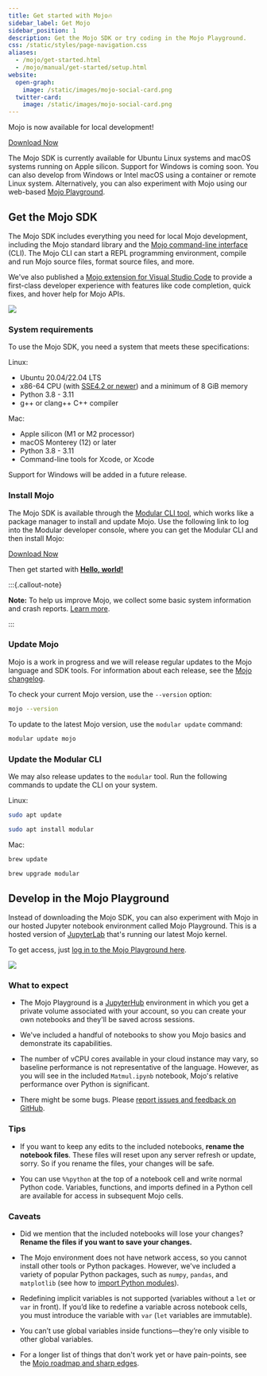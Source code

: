 ```yaml
---
title: Get started with Mojo🔥
sidebar_label: Get Mojo
sidebar_position: 1
description: Get the Mojo SDK or try coding in the Mojo Playground.
css: /static/styles/page-navigation.css
aliases:
  - /mojo/get-started.html
  - /mojo/manual/get-started/setup.html
website:
  open-graph:
    image: /static/images/mojo-social-card.png
  twitter-card:
    image: /static/images/mojo-social-card.png
---
```



Mojo is now available for local development!

<a href="https://developer.modular.com/download"
class="button-purple download">
  Download Now
</a>

The Mojo SDK is currently available for Ubuntu Linux systems and macOS
systems running on Apple silicon. Support for Windows is
coming soon. You can also develop from Windows or Intel macOS using a container
or remote Linux system. Alternatively, you can also experiment with Mojo using
our web-based [Mojo Playground](#develop-in-the-mojo-playground).

## Get the Mojo SDK

The Mojo SDK includes everything you need for local Mojo development, including
the Mojo standard library and the [Mojo command-line interface](/mojo/cli/)
(CLI). The Mojo CLI can start a REPL programming environment, compile and run
Mojo source files, format source files, and more.

We've also published a [Mojo extension for Visual Studio
Code](https://marketplace.visualstudio.com/items?itemName=modular-mojotools.vscode-mojo)
to provide a first-class developer experience with features like code
completion, quick fixes, and hover help for Mojo APIs.

![](/static/images/mojo/mojo-vscode.png)

### System requirements

To use the Mojo SDK, you need a system that meets these specifications:

Linux:

- Ubuntu 20.04/22.04 LTS
- x86-64 CPU (with [SSE4.2 or
  newer](https://www.intel.com/content/www/us/en/support/articles/000057621/processors.html))
  and a minimum of 8 GiB memory
- Python 3.8 - 3.11
- g++ or clang++ C++ compiler

Mac:

- Apple silicon (M1 or M2 processor)
- macOS Monterey (12) or later
- Python 3.8 - 3.11
- Command-line tools for Xcode, or Xcode

Support for Windows will be added in a future release.

### Install Mojo

The Mojo SDK is available through the [Modular CLI tool](/cli/), which works
like a package manager to install and update Mojo. Use the following link to
log into the Modular developer console, where you can get the Modular CLI
and then install Mojo:

<a href="https://developer.modular.com/download"
class="button-purple download">
  Download Now
</a>

Then get started with **[Hello, world!](hello-world.html)**

:::{.callout-note}

**Note:** To help us improve Mojo, we collect some basic system information and
crash reports. [Learn
more](/mojo/faq.html#does-the-mojo-sdk-collect-telemetry).

:::

### Update Mojo

Mojo is a work in progress and we will release regular updates to the
Mojo language and SDK tools. For information about each release, see the
[Mojo changelog](/mojo/changelog.html).

To check your current Mojo version, use the `--version` option:

```sh
mojo --version
```

To update to the latest Mojo version, use the `modular update` command:

```sh
modular update mojo
```

### Update the Modular CLI

We may also release updates to the `modular` tool. Run the following
commands to update the CLI on your system.

Linux:

```sh
sudo apt update

sudo apt install modular
```

Mac:

```sh
brew update

brew upgrade modular
```

## Develop in the Mojo Playground

Instead of downloading the Mojo SDK, you can also experiment with Mojo in our
hosted Jupyter notebook environment called Mojo Playground. This is a hosted
version of [JupyterLab](https://jupyterlab.readthedocs.io/en/latest/) that's
running our latest Mojo kernel.

To get access, just [log in to the Mojo Playground
here](https://playground.modular.com).

![](/static/images/mojo/mojo-playground.png)

### What to expect

- The Mojo Playground is a [JupyterHub](https://jupyter.org/hub) environment in
which you get a private volume associated with your account, so you can create
your own notebooks and they'll be saved across sessions.

- We've included a handful of notebooks to show you Mojo basics and demonstrate
its capabilities.

- The number of vCPU cores available in your cloud instance may vary, so
baseline performance is not representative of the language. However, as you
will see in the included `Matmul.ipynb` notebook, Mojo's
relative performance over Python is significant.

- There might be some bugs. Please [report issues and feedback on
GitHub](https://github.com/modularml/mojo/issues/new/choose).

### Tips

- If you want to keep any edits to the included notebooks, **rename the notebook
files**. These files will reset upon any server refresh or update, sorry. So if
you rename the files, your changes will be safe.

- You can use `%%python` at the top of a notebook cell and write normal Python
code. Variables, functions, and imports defined in a Python cell are available
for access in subsequent Mojo cells.

### Caveats

- Did we mention that the included notebooks will lose your changes?<br/>
**Rename the files if you want to save your changes.**

- The Mojo environment does not have network access, so you cannot install
other tools or Python packages. However, we've included a variety of popular
Python packages, such as `numpy`, `pandas`, and `matplotlib` (see how to
[import Python modules](/mojo/manual/python/)).

- Redefining implicit variables is not supported (variables without a `let` or
`var` in front). If you’d like to redefine a variable across notebook cells,
you must introduce the variable with  `var` (`let` variables are immutable).

- You can’t use global variables inside functions—they’re only visible to
other global variables.

- For a longer list of things that don't work yet or have pain-points, see the
[Mojo roadmap and sharp edges](/mojo/roadmap.html).
